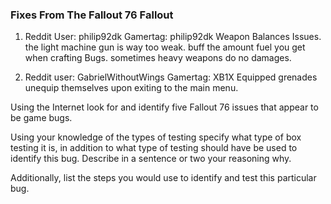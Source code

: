 ### Fixes From The Fallout 76 Fallout

1. Reddit User: philip92dk Gamertag: philip92dk
Weapon Balances Issues. the light machine gun is way too weak. buff the amount fuel you get when crafting
Bugs. sometimes heavy weapons do no damages.

2. Reddit user: GabrielWithoutWings  Gamertag: XB1X
Equipped grenades unequip themselves upon exiting to the main menu.

Using the Internet look for and identify five Fallout 76 issues that appear to be game bugs.

Using your knowledge of the types of testing specify what type of box testing it is, in addition to what type of testing should have be used to identify this bug. Describe in a sentence or two your reasoning why.

Additionally, list the steps you would use to identify and test this particular bug.

